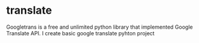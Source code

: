# translate
Googletrans is a free and unlimited python library that implemented Google Translate API.
I create basic google translate pyhton project
